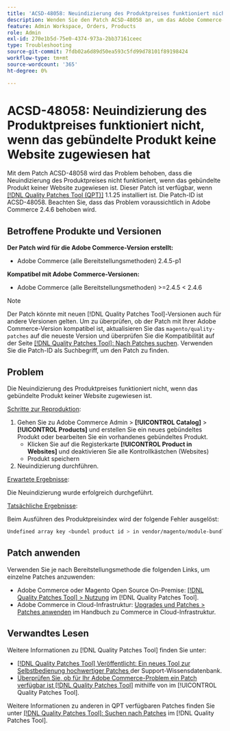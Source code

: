 ```yaml
---
title: 'ACSD-48058: Neuindizierung des Produktpreises funktioniert nicht, wenn das gebündelte Produkt keine Website zugewiesen hat'
description: Wenden Sie den Patch ACSD-48058 an, um das Adobe Commerce-Problem zu beheben, bei dem die Neuindizierung des Produktpreises nicht funktioniert, wenn das gebündelte Produkt keiner Website zugewiesen ist.
feature: Admin Workspace, Orders, Products
role: Admin
exl-id: 270e1b5d-75e0-4374-973a-2bb37161ceec
type: Troubleshooting
source-git-commit: 7fdb02a6d89d50ea593c5fd99d78101f89198424
workflow-type: tm+mt
source-wordcount: '365'
ht-degree: 0%

---
```


# ACSD-48058: Neuindizierung des Produktpreises funktioniert nicht, wenn das gebündelte Produkt keine Website zugewiesen hat

Mit dem Patch ACSD-48058 wird das Problem behoben, dass die Neuindizierung des Produktpreises nicht funktioniert, wenn das gebündelte Produkt keiner Website zugewiesen ist. Dieser Patch ist verfügbar, wenn [[!DNL Quality Patches Tool (QPT)]](https://experienceleague.adobe.com/de/docs/commerce-operations/tools/quality-patches-tool/quality-patches-tool-to-self-serve-quality-patches) 1.1.25 installiert ist. Die Patch-ID ist ACSD-48058. Beachten Sie, dass das Problem voraussichtlich in Adobe Commerce 2.4.6 behoben wird.

## Betroffene Produkte und Versionen

**Der Patch wird für die Adobe Commerce-Version erstellt:**

* Adobe Commerce (alle Bereitstellungsmethoden) 2.4.5-p1

**Kompatibel mit Adobe Commerce-Versionen:**

* Adobe Commerce (alle Bereitstellungsmethoden) >=2.4.5 &lt; 2.4.6

>[!NOTE]
>
>Der Patch könnte mit neuen [!DNL Quality Patches Tool]-Versionen auch für andere Versionen gelten. Um zu überprüfen, ob der Patch mit Ihrer Adobe Commerce-Version kompatibel ist, aktualisieren Sie das `magento/quality-patches` auf die neueste Version und überprüfen Sie die Kompatibilität auf der Seite [[!DNL Quality Patches Tool]: Nach Patches suchen](https://experienceleague.adobe.com/tools/commerce-quality-patches/index.html?lang=de). Verwenden Sie die Patch-ID als Suchbegriff, um den Patch zu finden.

## Problem

Die Neuindizierung des Produktpreises funktioniert nicht, wenn das gebündelte Produkt keiner Website zugewiesen ist.

<u>Schritte zur Reproduktion</u>:

1. Gehen Sie zu Adobe Commerce Admin > **[!UICONTROL Catalog]** > **[!UICONTROL Products]** und erstellen Sie ein neues gebündeltes Produkt oder bearbeiten Sie ein vorhandenes gebündeltes Produkt.
   * Klicken Sie auf die Registerkarte **[!UICONTROL Product in Websites]** und deaktivieren Sie alle Kontrollkästchen (Websites)
   * Produkt speichern
1. Neuindizierung durchführen.

<u>Erwartete Ergebnisse</u>:

Die Neuindizierung wurde erfolgreich durchgeführt.

<u>Tatsächliche Ergebnisse</u>:

Beim Ausführen des Produktpreisindex wird der folgende Fehler ausgelöst:

```bash
Undefined array key <bundel product id > in vendor/magento/module-bundle/Model/ResourceModel/Indexer/Price/DisabledProductOptionPriceModifier.php on line 117
```

## Patch anwenden

Verwenden Sie je nach Bereitstellungsmethode die folgenden Links, um einzelne Patches anzuwenden:

* Adobe Commerce oder Magento Open Source On-Premise: [[!DNL Quality Patches Tool] > Nutzung](/help/tools/quality-patches-tool/usage.md) im [!DNL Quality Patches Tool].
* Adobe Commerce in Cloud-Infrastruktur: [Upgrades und Patches > Patches anwenden](https://experienceleague.adobe.com/docs/commerce-cloud-service/user-guide/develop/upgrade/apply-patches.html?lang=de) im Handbuch zu Commerce in Cloud-Infrastruktur.

## Verwandtes Lesen

Weitere Informationen zu [!DNL Quality Patches Tool] finden Sie unter:

* [[!DNL Quality Patches Tool] Veröffentlicht: Ein neues Tool zur Selbstbedienung hochwertiger Patches ](https://experienceleague.adobe.com/de/docs/commerce-operations/tools/quality-patches-tool/quality-patches-tool-to-self-serve-quality-patches) der Support-Wissensdatenbank.
* [Überprüfen Sie, ob für Ihr Adobe Commerce-Problem ein Patch verfügbar ist [!DNL Quality Patches Tool]](/help/tools/quality-patches-tool/patches-available-in-qpt/check-patch-for-magento-issue-with-magento-quality-patches.md) mithilfe von im [!UICONTROL Quality Patches Tool].


Weitere Informationen zu anderen in QPT verfügbaren Patches finden Sie unter [[!DNL Quality Patches Tool]: Suchen nach Patches](https://experienceleague.adobe.com/tools/commerce-quality-patches/index.html?lang=de) im [!DNL Quality Patches Tool].
